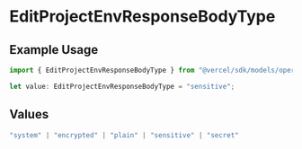 # EditProjectEnvResponseBodyType

## Example Usage

```typescript
import { EditProjectEnvResponseBodyType } from "@vercel/sdk/models/operations";

let value: EditProjectEnvResponseBodyType = "sensitive";
```

## Values

```typescript
"system" | "encrypted" | "plain" | "sensitive" | "secret"
```